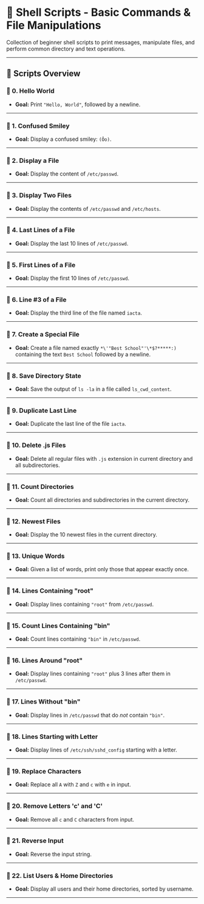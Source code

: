 # 🐚 Shell Scripts - Basic Commands & File Manipulations

Collection of beginner shell scripts to print messages, manipulate files, and perform common directory and text operations.

---

## 🔧 Scripts Overview

### 🔹 0. Hello World
- **Goal:** Print `"Hello, World"`, followed by a newline.

---

### 🔹 1. Confused Smiley
- **Goal:** Display a confused smiley: `(Ôo)`.

---

### 🔹 2. Display a File
- **Goal:** Display the content of `/etc/passwd`.

---

### 🔹 3. Display Two Files
- **Goal:** Display the contents of `/etc/passwd` and `/etc/hosts`.

---

### 🔹 4. Last Lines of a File
- **Goal:** Display the last 10 lines of `/etc/passwd`.

---

### 🔹 5. First Lines of a File
- **Goal:** Display the first 10 lines of `/etc/passwd`.

---

### 🔹 6. Line #3 of a File
- **Goal:** Display the third line of the file named `iacta`.

---

### 🔹 7. Create a Special File
- **Goal:** Create a file named exactly `*\'"Best School"'\*$?*****:)` containing the text `Best School` followed by a newline.

---

### 🔹 8. Save Directory State
- **Goal:** Save the output of `ls -la` in a file called `ls_cwd_content`.

---

### 🔹 9. Duplicate Last Line
- **Goal:** Duplicate the last line of the file `iacta`.

---

### 🔹 10. Delete .js Files
- **Goal:** Delete all regular files with `.js` extension in current directory and all subdirectories.

---

### 🔹 11. Count Directories
- **Goal:** Count all directories and subdirectories in the current directory.

---

### 🔹 12. Newest Files
- **Goal:** Display the 10 newest files in the current directory.

---

### 🔹 13. Unique Words
- **Goal:** Given a list of words, print only those that appear exactly once.

---

### 🔹 14. Lines Containing "root"
- **Goal:** Display lines containing `"root"` from `/etc/passwd`.

---

### 🔹 15. Count Lines Containing "bin"
- **Goal:** Count lines containing `"bin"` in `/etc/passwd`.

---

### 🔹 16. Lines Around "root"
- **Goal:** Display lines containing `"root"` plus 3 lines after them in `/etc/passwd`.

---

### 🔹 17. Lines Without "bin"
- **Goal:** Display lines in `/etc/passwd` that do *not* contain `"bin"`.

---

### 🔹 18. Lines Starting with Letter
- **Goal:** Display lines of `/etc/ssh/sshd_config` starting with a letter.

---

### 🔹 19. Replace Characters
- **Goal:** Replace all `A` with `Z` and `c` with `e` in input.

---

### 🔹 20. Remove Letters 'c' and 'C'
- **Goal:** Remove all `c` and `C` characters from input.

---

### 🔹 21. Reverse Input
- **Goal:** Reverse the input string.

---

### 🔹 22. List Users & Home Directories
- **Goal:** Display all users and their home directories, sorted by username.

---
